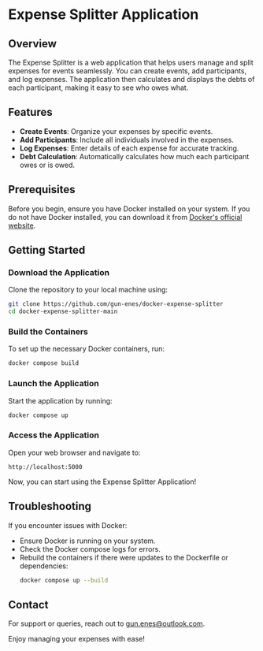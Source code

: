 
# Expense Splitter Application

## Overview
The Expense Splitter is a web application that helps users manage and split expenses for events seamlessly. You can create events, add participants, and log expenses. The application then calculates and displays the debts of each participant, making it easy to see who owes what.

## Features
- **Create Events**: Organize your expenses by specific events.
- **Add Participants**: Include all individuals involved in the expenses.
- **Log Expenses**: Enter details of each expense for accurate tracking.
- **Debt Calculation**: Automatically calculates how much each participant owes or is owed.

## Prerequisites
Before you begin, ensure you have Docker installed on your system. If you do not have Docker installed, you can download it from [Docker's official website](https://www.docker.com/products/docker-desktop).

## Getting Started

### Download the Application
Clone the repository to your local machine using:
```bash
git clone https://github.com/gun-enes/docker-expense-splitter
cd docker-expense-splitter-main
```

### Build the Containers
To set up the necessary Docker containers, run:
```bash
docker compose build
```

### Launch the Application
Start the application by running:
```bash
docker compose up
```

### Access the Application
Open your web browser and navigate to:
```
http://localhost:5000
```
Now, you can start using the Expense Splitter Application!

## Troubleshooting
If you encounter issues with Docker:
- Ensure Docker is running on your system.
- Check the Docker compose logs for errors.
- Rebuild the containers if there were updates to the Dockerfile or dependencies:
  ```bash
  docker compose up --build
  ```

## Contact
For support or queries, reach out to gun.enes@outlook.com.

Enjoy managing your expenses with ease!
